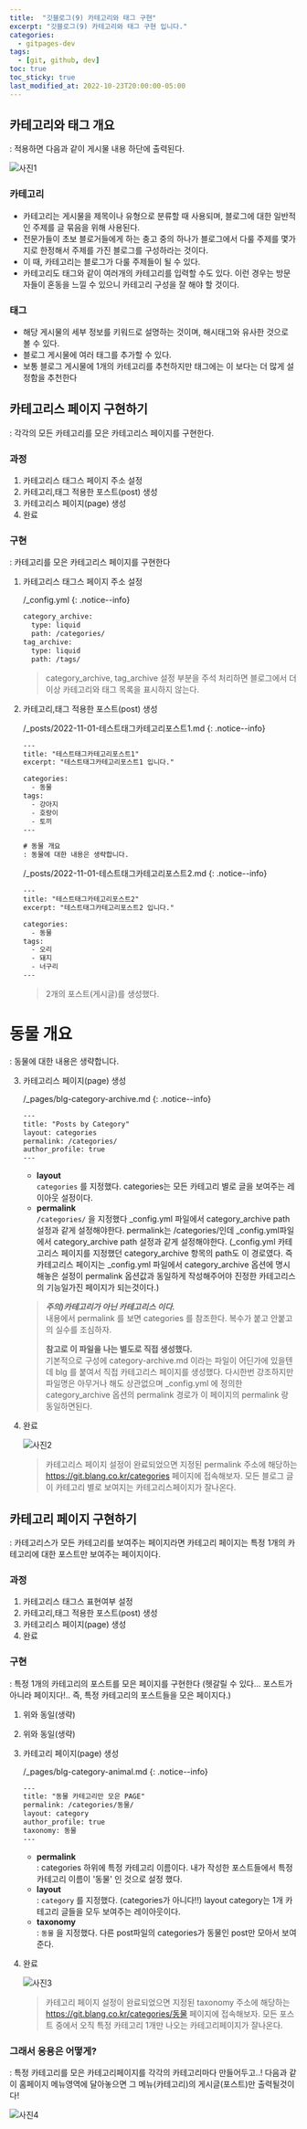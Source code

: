 ```yaml
---
title:  "깃블로그(9) 카테고리와 태그 구현"
excerpt: "깃블로그(9) 카테고리와 태그 구현 입니다."
categories:
  - gitpages-dev
tags:
  - [git, github, dev]
toc: true
toc_sticky: true
last_modified_at: 2022-10-23T20:00:00-05:00
---
```


## 카테고리와 태그 개요
: 적용하면 다음과 같이 게시물 내용 하단에 출력된다.

![사진1](/assets/images/ToyDev/GitPagesDev/category_and_tag.jpg)

### 카테고리
- 카테고리는 게시물을 제목이나 유형으로 분류할 때 사용되며, 블로그에 대한 일반적인 주제를 글 묶음을 위해 사용된다. 
- 전문가들이 초보 블로거들에게 하는 충고 중의 하나가 블로그에서 다룰 주제를 몇가지로 한정해서 주제를 가진 블로그를 구성하라는 것이다. 
- 이 때, 카테고리는 블로그가 다룰 주제들이 될 수 있다.
- 카테고리도 태그와 같이 여러개의 카테고리를 입력할 수도 있다. 이런 경우는 방문자들이 혼동을 느낄 수 있으니 카테고리 구성을 잘 해야 할 것이다.

### 태그
- 해당 게시물의 세부 정보를 키워드로 설명하는 것이며, 해시태그와 유사한 것으로 볼 수 있다. 
- 블로그 게시물에 여러 태그를 추가할 수 있다.
- 보통 블로그 게시물에 1개의 카테고리를 추천하지만 태그에는 이 보다는 더 많게 설정함을 추천한다

## 카테고리스 페이지 구현하기
: 각각의 모든 카테고리를 모은 카테고리스 페이지를 구현한다.

### 과정
1. 카테고리스 태그스 페이지 주소 설정
2. 카테고리,태그 적용한 포스트(post) 생성
3. 카테고리스 페이지(page) 생성
4. 완료

### 구현
: 카테고리를 모은 카테고리스 페이지를 구현한다

  1. 카테고리스 태그스 페이지 주소 설정
    
      /_config.yml
      {: .notice--info}

      ```xml
      category_archive:
        type: liquid
        path: /categories/
      tag_archive:
        type: liquid
        path: /tags/

      ```

      > category_archive, tag_archive 설정 부분을 주석 처리하면 블로그에서 더 이상 카테고리와 태그 목록을 표시하지 않는다.

  2. 카테고리,태그 적용한 포스트(post) 생성
      
      /_posts/2022-11-01-테스트태그카테고리포스트1.md
      {: .notice--info}

      ```xml
      ---
      title: "테스트태그카테고리포스트1"
      excerpt: "테스트태그카테고리포스트1 입니다."

      categories: 
        - 동물
      tags:
        - 강아지
        - 호랑이
        - 토끼
      ---

      # 동물 개요
      : 동물에 대한 내용은 생략합니다.
      
      ```

      /_posts/2022-11-01-테스트태그카테고리포스트2.md
      {: .notice--info}

      ```xml
      ---
      title: "테스트태그카테고리포스트2"
      excerpt: "테스트태그카테고리포스트2 입니다."

      categories: 
        - 동물
      tags:
        - 오리
        - 돼지
        - 너구리
      ---

      ```

      > 2개의 포스트(게시글)를 생성했다.

# 동물 개요
: 동물에 대한 내용은 생략합니다.


  3. 카테고리스 페이지(page) 생성

      /_pages/blg-category-archive.md
      {: .notice--info}

      ```xml
      --- 
      title: "Posts by Category" 
      layout: categories 
      permalink: /categories/ 
      author_profile: true 
      ---
 
      ```
      - **layout**  
      `categories` 를 지정했다. categories는 모든 카테고리 별로 글을 보여주는 레이아웃 설정이다.
      - **permalink**  
      `/categories/` 을 지정했다 _config.yml 파일에서 category_archive path 설정과 같게 설정해야한다. permalink는 /categories/인데 _config.yml파일에서 category_archive path 설정과 같게 설정해야한다. (_config.yml 카테고리스 페이지를 지정했던 category_archive 항목의 path도 이 경로였다. 즉 카테고리스 페이지는  _config.yml 파일에서 category_archive 옵션에 명시해놓은 설정이 permalink 옵션값과 동일하게 작성해주어야 진정한 카테고리스의 기능일가진 페이지가 되는것이다.)

      > ***주의)카테고리가 아닌 카테고리스 이다.***  
      > 내용에서 permalink 를 보면 categories 를 참조한다. 복수가 붙고 안붙고의 실수를 조심하자.
      >   
      > **참고로 이 파일을 나는 별도로 직접 생성했다.**  
      > 기본적으로 구성에 category-archive.md 이라는 파일이 어딘가에 있을텐데
      > blg 를 붙여서 직접 카테고리스 페이지를 생성했다. 다시한번 강조하지만 파일명은 아무거나 해도 상관없으며 _config.yml 에 정의한 category_archive 옵션의 permalink 경로가 이 페이지의 permalink 랑 동일하면된다.

   4. 완료

      ![사진2](/assets/images/ToyDev/GitPagesDev/categories_make.jpg)

      > 카테고리스 페이지 설정이 완료되었으면 지정된 permalink 주소에 해당하는 https://git.blang.co.kr/categories 페이지에 접속해보자. 모든 블로그 글이 카테고리 별로 보여지는 카테고리스페이지가 잘나온다.


## 카테고리 페이지 구현하기
: 카테고리스가 모든 카테고리를 보여주는 페이지라면 카테고리 페이지는 특정 1개의 카테고리에 대한 포스트만 보여주는 페이지이다.

### 과정
1. 카테고리스 태그스 표현여부 설정
2. 카테고리,태그 적용한 포스트(post) 생성
3. 카테고리스 페이지(page) 생성
4. 완료

### 구현
: 특정 1개의 카테고리의 포스트를 모은 페이지를 구현한다 (헷갈릴 수 있다... 포스트가 아니라 페이지다!.. 즉, 특정 카테고리의 포스트들을 모은 페이지다.)

  1. 위와 동일(생략)

  2. 위와 동일(생략)

  3. 카테고리 페이지(page) 생성

      /_pages/blg-category-animal.md
      {: .notice--info}

      ```xml
      ---
      title: "동물 카테고리만 모은 PAGE"
      permalink: /categories/동물/
      layout: category
      author_profile: true
      taxonomy: 동물
      ---
 
      ```

      - **permalink**  
      : categories 하위에 특정 카테고리 이름이다. 내가 작성한 포스트들에서 특정 카테고리 이름이 '동물' 인 것으로 설정 했다.
      - **layout**  
      : `category` 를 지정했다. (categories가 아니다!!) layout category는 1개 카테고리 글들을 모두 보여주는 레이아웃이다. 
      - **taxonomy**  
      : `동물` 을 지정했다. 다른 post파일의 categories가 동물인 post만 모아서 보여준다.

  4. 완료

      ![사진3](/assets/images/ToyDev/GitPagesDev/category_make.jpg)

      > 카테고리 페이지 설정이 완료되었으면 지정된 taxonomy 주소에 해당하는 https://git.blang.co.kr/categories/동물 페이지에 접속해보자. 모든 포스트 중에서 오직 특정 카테고리 1개만 나오는 카테고리페이지가 잘나온다.


### 그래서 응용은 어떻게?
: 특정 카테고리를 모은 카테고리페이지를 각각의 카테고리마다 만들어두고..! 다음과 같이 홈페이지 메뉴영역에 달아놓으면 그 메뉴(카테고리)의 게시글(포스트)만 출력될것이다!

![사진4](/assets/images/ToyDev/GitPagesDev/category_make2.jpg)
